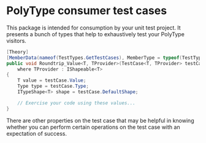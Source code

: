 # PolyType consumer test cases

This package is intended for consumption by your unit test project. It presents a bunch of types that help to exhaustively test your PolyType visitors.

```cs
[Theory]
[MemberData(nameof(TestTypes.GetTestCases), MemberType = typeof(TestTypes))]
public void Roundtrip_Value<T, TProvider>(TestCase<T, TProvider> testCase)
    where TProvider : IShapeable<T>
{
    T value = testCase.Value;
    Type type = testCase.Type;
    ITypeShape<T> shape = testCase.DefaultShape;

    // Exercise your code using these values...
}
```

There are other properties on the test case that may be helpful in knowing whether you can perform certain operations on the test case with an expectation of success.
